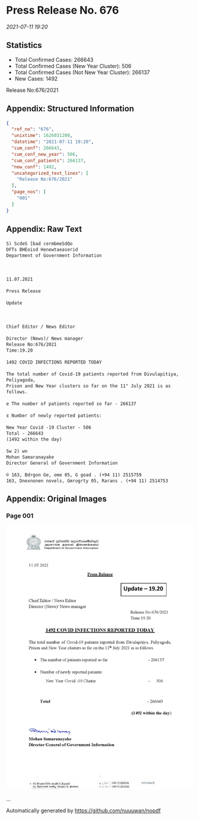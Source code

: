 
# Press Release No. 676
*2021-07-11 19:20*
## Statistics
* Total Confirmed Cases: 266643
* Total Confirmed Cases (New Year Cluster): 506
* Total Confirmed Cases (Not New Year Cluster): 266137
* New Cases: 1492


Release No:676/2021

## Appendix: Structured Information
```json
{
  "ref_no": "676",
  "unixtime": 1626031200,
  "datetime": "2021-07-11 19:20",
  "cum_conf": 266643,
  "cum_conf_new_year": 506,
  "cum_conf_patients": 266137,
  "new_conf": 1492,
  "uncategorized_text_lines": [
    "Release No:676/2021"
  ],
  "page_nos": [
    "001"
  ]
}
```

## Appendix: Raw Text
```text
S) ScdeS [bad cermbmeSdQo
DFTs BHEoisd Henewtaeaserid
Department of Government Information

 

11.07.2021

Press Release

Update

 

Chief Editor / News Editor

Director (News)/ News manager
Release No:676/2021
Time:19.20

1492 COVID INFECTIONS REPORTED TODAY

The total number of Covid-19 patients reported from Divulapitiya, Peliyagoda,
Prison and New Year clusters so far on the 11" July 2021 is as follows.

e The number of patients reported so far - 266137

¢ Number of newly reported patients:

New Year Covid -19 Cluster - 506
Total - 266643
(1492 within the day)

Sw 2) wn
Mohan Samaranayake
Director General of Government Information

© 163, Bdrgon Ge, ome 05, G goad . (+94 11) 2515759
163, Dnexnonen novels, Gmrogrty 05, Rarans . (+94 11) 2514753

```

## Appendix: Original Images

### Page 001

![page_no](https://raw.githubusercontent.com/nuuuwan/nopdf_data/main/nopdf.dgigovlk.ref676.page001.jpeg)
        

...

Automatically generated by https://github.com/nuuuwan/nopdf

    
    